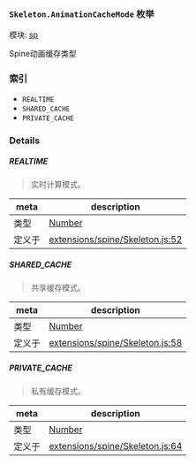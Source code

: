 ### `Skeleton.AnimationCacheMode` 枚举



模块: [sp](../modules/sp.md)


Spine动画缓存类型


### 索引
  - `REALTIME`
  - `SHARED_CACHE`
  - `PRIVATE_CACHE`

### Details


##### REALTIME

> 实时计算模式。

| meta | description |
|------|-------------|
| 类型 | <a href="https://developer.mozilla.org/en/JavaScript/Reference/Global_Objects/Number" class="crosslink external" target="_blank">Number</a> |
| 定义于 | [extensions/spine/Skeleton.js:52](https://github.com/cocos-creator/engine/blob/ffcd52a59a8c6aae4b1d658e5006aef78c30892b/extensions/spine/Skeleton.js#L52) |



##### SHARED_CACHE

> 共享缓存模式。

| meta | description |
|------|-------------|
| 类型 | <a href="https://developer.mozilla.org/en/JavaScript/Reference/Global_Objects/Number" class="crosslink external" target="_blank">Number</a> |
| 定义于 | [extensions/spine/Skeleton.js:58](https://github.com/cocos-creator/engine/blob/ffcd52a59a8c6aae4b1d658e5006aef78c30892b/extensions/spine/Skeleton.js#L58) |



##### PRIVATE_CACHE

> 私有缓存模式。

| meta | description |
|------|-------------|
| 类型 | <a href="https://developer.mozilla.org/en/JavaScript/Reference/Global_Objects/Number" class="crosslink external" target="_blank">Number</a> |
| 定义于 | [extensions/spine/Skeleton.js:64](https://github.com/cocos-creator/engine/blob/ffcd52a59a8c6aae4b1d658e5006aef78c30892b/extensions/spine/Skeleton.js#L64) |


